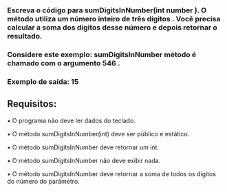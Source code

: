 ### Escreva o código para sumDigitsInNumber(int number ). O método utiliza um número inteiro de três dígitos . Você precisa calcular a soma dos dígitos desse número e depois retornar o resultado.

### Considere este exemplo: sumDigitsInNumber método é chamado com o argumento 546 .

### Exemplo de saída: 15

## Requisitos:
•   O programa não deve ler dados do teclado.

•   O método sumDigitsInNumber(int) deve ser público e estático.

•   O método sumDigitsInNumber deve retornar um int.

•   O método sumDigitsInNumber não deve exibir nada.

•   O método sumDigitsInNumber deve retornar a soma de todos os dígitos do número do parâmetro.